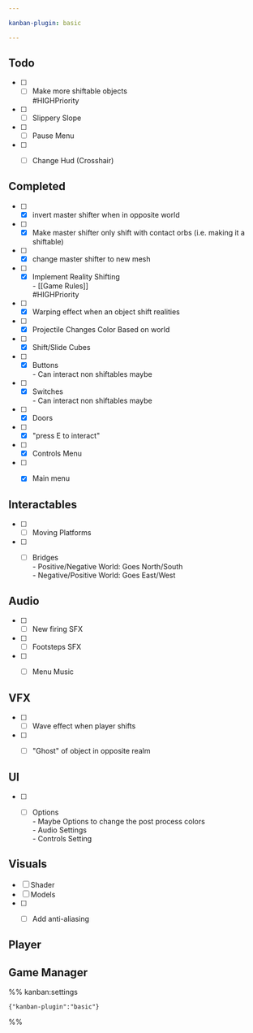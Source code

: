 ```yaml
---

kanban-plugin: basic

---
```


## Todo

- [ ] - [ ] Make more shiftable objects<br>#HIGHPriority
- [ ] - [ ] Slippery Slope
- [ ] - [ ] Pause Menu
- [ ] - [ ] Change Hud (Crosshair)


## Completed

- [ ] - [x] invert master shifter when in opposite world
- [ ] - [x] Make master shifter only shift with contact orbs (i.e. making it a shiftable)
- [ ] - [x] change master shifter to new mesh
- [ ] - [x] Implement Reality Shifting<br>	- [[Game Rules]]<br>#HIGHPriority
- [ ] - [x] Warping effect when an object shift realities
- [ ] - [x] Projectile Changes Color Based on world
- [ ] - [x] Shift/Slide Cubes
- [ ] - [x] Buttons<br>	- Can interact non shiftables maybe
- [ ] - [x] Switches<br>	- Can interact non shiftables maybe
- [ ] - [x] Doors
- [ ] - [x] "press E to interact"
- [ ] - [x] Controls Menu
- [ ] - [x] Main menu


## Interactables

- [ ] - [ ] Moving Platforms
- [ ] - [ ] Bridges<br>	- Positive/Negative World: Goes North/South<br>	- Negative/Positive World: Goes East/West


## Audio

- [ ] - [ ] New firing SFX
- [ ] - [ ] Footsteps SFX
- [ ] - [ ] Menu Music


## VFX

- [ ] - [ ] Wave effect when player shifts
- [ ] - [ ] "Ghost" of object in opposite realm


## UI

- [ ] - [ ] Options<br>	- Maybe Options to change the post process colors<br>	- Audio Settings<br>	- Controls Setting


## Visuals

- [ ] Shader
- [ ] Models
- [ ] - [ ] Add anti-aliasing


## Player



## Game Manager





%% kanban:settings
```
{"kanban-plugin":"basic"}
```
%%